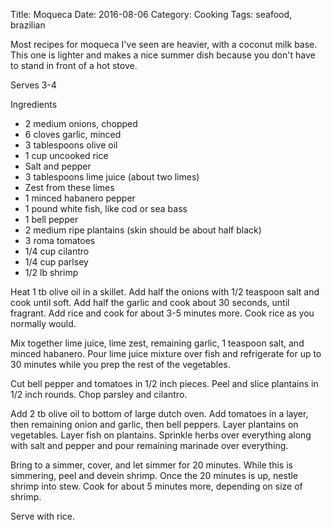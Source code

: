Title: Moqueca
Date: 2016-08-06
Category: Cooking
Tags: seafood, brazilian


Most recipes for moqueca I've seen are heavier, with a coconut milk base. This one is lighter and makes a nice summer dish because you don't have to stand in front of a hot stove.


Serves 3-4

Ingredients

* 2 medium onions, chopped
* 6 cloves garlic, minced
* 3 tablespoons olive oil
* 1 cup uncooked rice
* Salt and pepper
* 3 tablespoons lime juice (about two limes) 
* Zest from these limes 
* 1 minced habanero pepper
* 1 pound white fish, like cod or sea bass
* 1 bell pepper
* 2 medium ripe plantains (skin should be about half black)
* 3 roma tomatoes
* 1/4 cup cilantro
* 1/4 cup parlsey
* 1/2 lb shrimp


Heat 1 tb olive oil in a skillet.  Add half the onions with 1/2 teaspoon salt and cook until soft. Add half the garlic and cook about 30 seconds, until fragrant.  Add rice and cook for about 3-5 minutes more. Cook rice as you normally would.

Mix together lime juice, lime zest, remaining garlic, 1 teaspoon salt, and minced habanero.  Pour lime juice mixture over fish and refrigerate for up to 30 minutes while you prep the rest of the vegetables.

Cut bell pepper and tomatoes in 1/2 inch pieces.  Peel and slice plantains in 1/2 inch rounds.  Chop parsley and cilantro.

Add 2 tb olive oil to bottom of large dutch oven. Add tomatoes in a layer, then remaining onion and garlic, then bell peppers. Layer plantains on vegetables.  Layer fish on plantains.  Sprinkle herbs over everything along with salt and pepper and pour remaining marinade over everything.

Bring to a simmer, cover, and let simmer for 20 minutes.  While this is simmering, peel and devein shrimp.  Once the 20 minutes is up, nestle shrimp into stew.  Cook for about 5 minutes more, depending on size of shrimp.  

Serve with rice.







